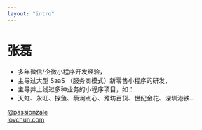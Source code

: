 ```yaml
---
layout: "intro"
---
```


# 张磊

<ul class="leading-8 opacity-80">
  <li>多年微信/企微小程序开发经验，</li>
  <li>主导过大型 SaaS （服务商模式）新零售小程序的研发，</li>
  <li>主导并上线过多种业务的小程序项目，如：</li>
  <li>天虹、永旺、探鱼、蔡澜点心、潍坊百货、世纪金花、深圳港铁...</li>
</ul>

<div class="my-10 w-min grid grid-cols-[40px_1fr] gap-y-4 items-center jusify-center" >

  <ri-github-line class="opacity-50 m-auto text-xl" />

  <div><a href="https://github.com/passionzale" target="_blank">@passionzale</a></div>

  <ri-user-3-line class="opacity-50 m-auto text-xl" />

  <div><a href="https://lovchun.com" target="_blank">lovchun.com</a></div>

</div>

<!-- <img class="absolute top-0 right-0 w-30 mt-20 mr-20 rounded-full" src="https://lovchun.com/static/images/avatar.webp" /> -->
